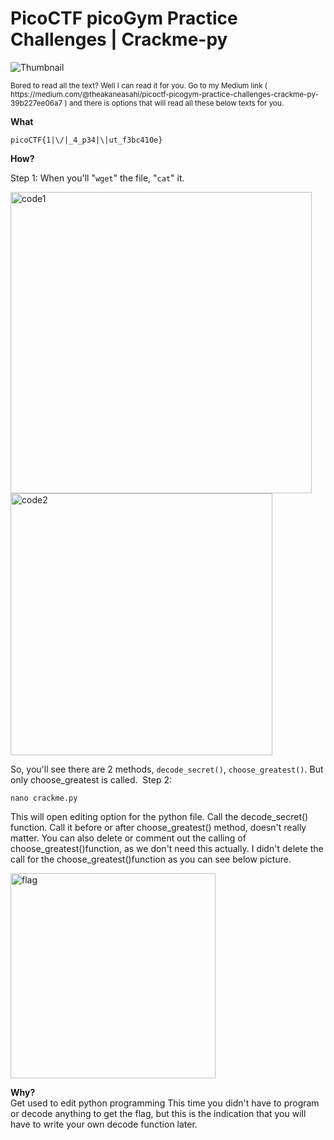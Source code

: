 # PicoCTF picoGym Practice Challenges | Crackme-py

![Thumbnail](https://user-images.githubusercontent.com/111799231/196196419-b23dd1a9-6e26-46db-9229-0e7c10328ef2.jpg)

<sub>
  Bored to read all the text? Well I can read it for you.
Go to my Medium link (
https://medium.com/@theakaneasahi/picoctf-picogym-practice-challenges-crackme-py-39b227ee06a7 ) and there is options that will read all these below texts for you.
</sub>


**What**
```
picoCTF{1|\/|_4_p34|\|ut_f3bc410e}
```

**How?**  

Step 1: 
When you'll "`wget`" the file, "`cat`" it.

<img width="482" alt="code1" src="https://user-images.githubusercontent.com/111799231/196198756-0ad24f9c-2724-4403-b72c-39296a910d85.png">
<img width="419" alt="code2" src="https://user-images.githubusercontent.com/111799231/196199102-a19cb48d-2f85-402b-9141-1061b9271ee0.png">

So, you'll see there are 2 methods, `decode_secret()`, `choose_greatest()`. But only choose_greatest is called. 
Step 2:
```
nano crackme.py
```
This will open editing option for the python file. Call the decode_secret() function. Call it before or after choose_greatest() method, doesn't really matter. You can also delete or comment out the calling of choose_greatest()function, as we don't need this actually. I didn't delete the call for the choose_greatest()function as you can see below picture.

<img width="328" alt="flag" src="https://user-images.githubusercontent.com/111799231/196196778-b2d9e077-c31c-4584-8c4b-04176504322d.png">


**Why?**  
Get used to edit python programming
This time you didn't have to program or decode anything to get the flag, but this is the indication that you will have to write your own decode function later.


